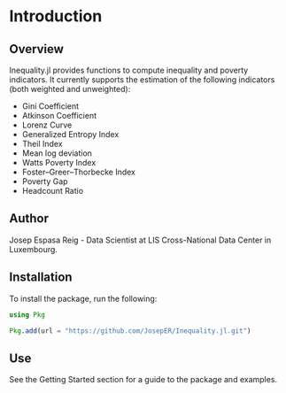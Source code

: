 # Introduction

## Overview

Inequality.jl provides functions to compute inequality and poverty indicators. It currently supports the estimation of the following indicators (both weighted and unweighted):

* Gini Coefficient
* Atkinson Coefficient
* Lorenz Curve
* Generalized Entropy Index
* Theil Index
* Mean log deviation
* Watts Poverty Index
* Foster–Greer–Thorbecke Index
* Poverty Gap
* Headcount Ratio

## Author

Josep Espasa Reig - Data Scientist at LIS Cross-National Data Center in Luxembourg.

## Installation

To install the package, run the following:

```julia
using Pkg

Pkg.add(url = "https://github.com/JosepER/Inequality.jl.git")
```

## Use
See the Getting Started section for a guide to the package and examples.





